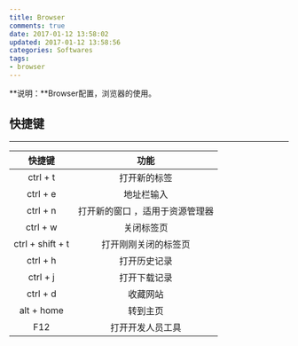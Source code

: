 ```yaml
---
title: Browser
comments: true
date: 2017-01-12 13:58:02
updated: 2017-01-12 13:58:56
categories: Softwares
tags:
- browser
---
```


**说明：**Browser配置，浏览器的使用。
<!-- more -->

## 快捷键
***
|快捷键	|功能	|
|:---:	|:---:	|
|ctrl + t	|打开新的标签	|
|ctrl + e	|地址栏输入	|
|ctrl + n	|打开新的窗口	，适用于资源管理器|
|ctrl + w	|关闭标签页	|
|ctrl + shift + t	|打开刚刚关闭的标签页	|
|ctrl + h	|打开历史记录	|
|ctrl + j	|打开下载记录	|
|ctrl + d	|收藏网站	|
|alt + home	|转到主页	|
|F12	|打开开发人员工具	|
